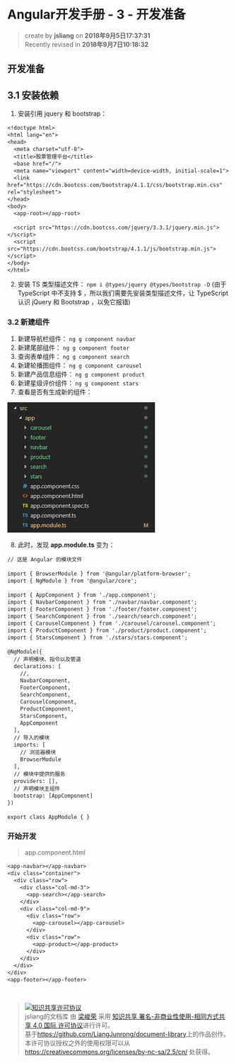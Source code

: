 # Angular开发手册 - 3 - 开发准备
> create by **jsliang** on **2018年9月5日17:37:31**  
> Recently revised in **2018年9月7日10:18:32**

## 开发准备

## 3.1 安装依赖
1. 安装引用 jquery 和 bootstrap：
```
<!doctype html>
<html lang="en">
<head>
  <meta charset="utf-8">
  <title>股票管理平台</title>
  <base href="/">
  <meta name="viewport" content="width=device-width, initial-scale=1">
  <link href="https://cdn.bootcss.com/bootstrap/4.1.1/css/bootstrap.min.css" rel="stylesheet">
</head>
<body>
  <app-root></app-root>

  <script src="https://cdn.bootcss.com/jquery/3.3.1/jquery.min.js"></script>
  <script src="https://cdn.bootcss.com/bootstrap/4.1.1/js/bootstrap.min.js"></script>
</body>
</html>
```
2. 安装 TS 类型描述文件： `npm i @types/jquery @types/bootstrap -D` (由于 TypeScript 中不支持 $ ，所以我们需要先安装类型描述文件，让 TypeScript 认识 jQuery 和 Bootstrap ，以免它报错)

### 3.2 新建组件
1. 新建导航栏组件： `ng g component navbar`
2. 新建尾部组件： `ng g component footer`
3. 查询表单组件： `ng g component search`
4. 新建轮播图组件： `ng g component carousel`
5. 新建产品信息组件： `ng g component product`
6. 新建星级评价组件： `ng g component stars`
7. 查看是否有生成新的组件：

![图](../../public-repertory/img/js-angular-stock-management-platform-chapter3-1.png)

8. 此时，发现 **app.module.ts** 变为：
```
// 这是 Angular 的模块文件

import { BrowserModule } from '@angular/platform-browser';
import { NgModule } from '@angular/core';

import { AppComponent } from './app.component';
import { NavbarComponent } from './navbar/navbar.component';
import { FooterComponent } from './footer/footer.component';
import { SearchComponent } from './search/search.component';
import { CarouselComponent } from './carousel/carousel.component';
import { ProductComponent } from './product/product.component';
import { StarsComponent } from './stars/stars.component';

@NgModule({
  // 声明模块、指令以及管道
  declarations: [
    //,
    NavbarComponent,
    FooterComponent,
    SearchComponent,
    CarouselComponent,
    ProductComponent,
    StarsComponent,
    AppComponent
  ],
  // 导入的模块
  imports: [
    // 浏览器模块
    BrowserModule
  ],
  // 模块中提供的服务
  providers: [],
  // 声明模块主组件
  bootstrap: [AppComponent]
})

export class AppModule { }
```

### 开始开发
> app.component.html
```
<app-navbar></app-navbar>
<div class="container">
  <div class="row">
    <div class="col-md-3">
      <app-search></app-search>
    </div>
    <div class="col-md-9">
      <div class="row">
        <app-carousel></app-carousel>
      </div>
      <div class="row">
        <app-product></app-product>
      </div>
    </div>
  </div>
</div>
<app-footer></app-footer>
```

<br>

> <a rel="license" href="http://creativecommons.org/licenses/by-nc-sa/4.0/"><img alt="知识共享许可协议" style="border-width:0" src="https://i.creativecommons.org/l/by-nc-sa/4.0/88x31.png" /></a><br /><span xmlns:dct="http://purl.org/dc/terms/" property="dct:title">jsliang的文档库</span> 由 <a xmlns:cc="http://creativecommons.org/ns#" href="https://github.com/LiangJunrong/document-library" property="cc:attributionName" rel="cc:attributionURL">梁峻荣</a> 采用 <a rel="license" href="http://creativecommons.org/licenses/by-nc-sa/4.0/">知识共享 署名-非商业性使用-相同方式共享 4.0 国际 许可协议</a>进行许可。<br />基于<a xmlns:dct="http://purl.org/dc/terms/" href="https://github.com/LiangJunrong/document-library" rel="dct:source">https://github.com/LiangJunrong/document-library</a>上的作品创作。<br />本许可协议授权之外的使用权限可以从 <a xmlns:cc="http://creativecommons.org/ns#" href="https://creativecommons.org/licenses/by-nc-sa/2.5/cn/" rel="cc:morePermissions">https://creativecommons.org/licenses/by-nc-sa/2.5/cn/</a> 处获得。